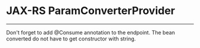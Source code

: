 # JAX-RS ParamConverterProvider
____
Don't forget to add @Consume annotation to the endpoint. The bean converted do not have to get constructor with string.